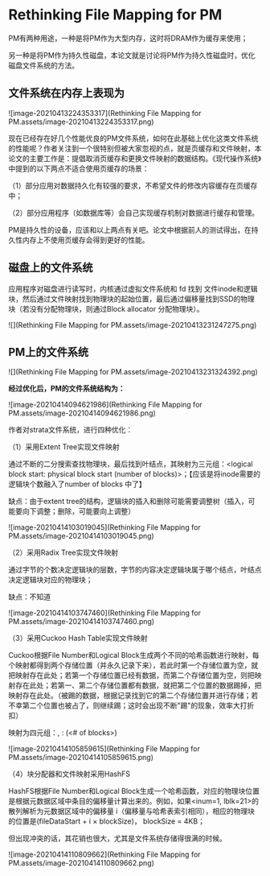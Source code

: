 # Rethinking File Mapping for PM

PM有两种用途，一种是将PM作为大型内存，这时将DRAM作为缓存来使用；

另一种是将PM作为持久性磁盘，本论文就是讨论将PM作为持久性磁盘时，优化磁盘文件系统的方法。

## 文件系统在内存上表现为

![image-20210413224353317](Rethinking File Mapping for PM.assets/image-20210413224353317.png)

现在已经存在好几个性能优良的PM文件系统，如何在此基础上优化这类文件系统的性能呢？作者关注到一个很特别但被大家忽视的点，就是页缓存和文件映射，本论文的主要工作是：提倡取消页缓存和更换文件映射的数据结构。《现代操作系统》中提到的以下两点不适合使用页缓存的场景：

（1）部分应用对数据持久化有较强的要求，不希望文件的修改内容缓存在页缓存中；

（2）部分应用程序（如数据库等）会自己实现缓存机制对数据进行缓存和管理。

PM是持久性的设备，应该和以上两点有关吧。论文中根据前人的测试得出，在持久性内存上不使用页缓存会得到更好的性能。

## 磁盘上的文件系统

应用程序对磁盘进行读写时，内核通过虚拟文件系统和 fd 找到 文件inode和逻辑块，然后通过文件映射找到物理块的起始位置，最后通过偏移量找到SSD的物理块（若没有分配物理块，则通过Block allocator 分配物理块）。

![](Rethinking File Mapping for PM.assets/image-20210413231247275.png)

## PM上的文件系统

![](Rethinking File Mapping for PM.assets/image-20210413231324392.png)



**经过优化后，PM的文件系统结构为：**

![image-20210414094621986](Rethinking File Mapping for PM.assets/image-20210414094621986.png)

作者对strata文件系统，进行四种优化：

（1）采用Extent Tree实现文件映射

通过不断的二分搜索查找物理块，最后找到叶结点，其映射为三元组：<logical block start: physical block start (number of blocks)>；【应该是将inode需要的逻辑块个数融入了number of blocks 中了】

缺点：由于extent tree的结构，逻辑块的插入和删除可能需要调整树（插入，可能要向下调整；删除，可能要向上调整）  

![image-20210414103019045](Rethinking File Mapping for PM.assets/image-20210414103019045.png)

（2）采用Radix Tree实现文件映射

通过字节的个数决定逻辑块的层数，字节的内容决定逻辑块属于哪个结点，叶结点决定逻辑块对应的物理块；

缺点：不知道

![image-20210414103747460](Rethinking File Mapping for PM.assets/image-20210414103747460.png)

（3）采用Cuckoo Hash Table实现文件映射

Cuckoo根据File Number和Logical Block生成两个不同的哈希函数进行映射，每个映射都得到两个存储位置（并永久记录下来），若此时第一个存储位置为空，就把映射存在此处；若第一个存储位置已经有数据，而第二个存储位置为空，则把映射存在此处；若第一、第二个存储位置都有数据，就把第二个位置的数据踢掉，把映射存在此处。（被踢的数据，根据记录找到它的第二个存储位置并进行存储；若不幸第二个位置也被占了，则继续踢；这时会出现不断"踢"的现象，效率大打折扣）

映射为四元组：<inum>, <logical block>: <physical block>(<# of blocks>)

![image-20210414105859615](Rethinking File Mapping for PM.assets/image-20210414105859615.png)

（4）块分配器和文件映射采用HashFS

HashFS根据File Number和Logical Block生成一个哈希函数，对应的物理块位置是根据元数据区域中条目的偏移量计算出来的。例如，如果<inum=1, lblk=21>的散列解析为元数据区域中的偏移量 i（偏移量与哈希表索引相同），相应的物理块的位置是(fileDataStart + i × blockSize)， blockSize = 4KB；

但出现冲突的话，其花销也很大，尤其是文件系统存储得很满的时候。

![image-20210414110809662](Rethinking File Mapping for PM.assets/image-20210414110809662.png)



